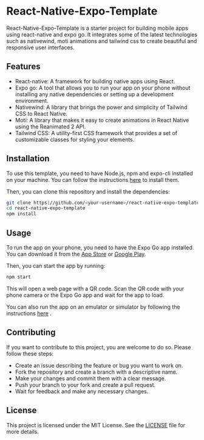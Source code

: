 # React-Native-Expo-Template

React-Native-Expo-Template is a starter project for building mobile apps using react-native and expo go. It integrates some of the latest technologies such as nativewind, moti animations and tailwind css to create beautiful and responsive user interfaces.

## Features

- React-native: A framework for building native apps using React.
- Expo go: A tool that allows you to run your app on your phone without installing any native dependencies or setting up a development environment.
- Nativewind: A library that brings the power and simplicity of Tailwind CSS to React Native.
- Moti: A library that makes it easy to create animations in React Native using the Reanimated 2 API.
- Tailwind CSS: A utility-first CSS framework that provides a set of customizable classes for styling your elements.

## Installation

To use this template, you need to have Node.js, npm and expo-cli installed on your machine. You can follow the instructions [here](^1^) to install them.

Then, you can clone this repository and install the dependencies:

```bash
git clone https://github.com/<your-username>/react-native-expo-template.git
cd react-native-expo-template
npm install
```

## Usage

To run the app on your phone, you need to have the Expo Go app installed. You can download it from the [App Store](^2^) or [Google Play](^3^).

Then, you can start the app by running:

```bash
npm start
```

This will open a web page with a QR code. Scan the QR code with your phone camera or the Expo Go app and wait for the app to load.

You can also run the app on an emulator or simulator by following the instructions [here](https://docs.expo.dev/workflow/android-studio-emulator/) .

## Contributing

If you want to contribute to this project, you are welcome to do so. Please follow these steps:

- Create an issue describing the feature or bug you want to work on.
- Fork the repository and create a branch with a descriptive name.
- Make your changes and commit them with a clear message.
- Push your branch to your fork and create a pull request.
- Wait for feedback and make any necessary changes.

## License

This project is licensed under the MIT License. See the [LICENSE](https://github.com/void-main1812/Expo-Template/blob/master/LICENSE) file for more details.
